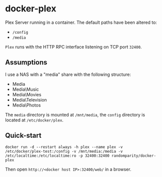 docker-plex
===========

Plex Server running in a container. The default paths have been altered to:

 * `/config`
 * `/media`

`Plex` runs with the HTTP RPC interface listening on TCP port `32400`.

Assumptions
-----------

I use a NAS with a "media" share with the following structure:

  - Media
  - Media\Music
  - Media\Movies
  - Media\Television
  - Media\Photos

The `media` directory is mounted at `/mnt/media`, the `config` directory is located at `/etc/docker/plex`.

Quick-start
-----------

`docker run -d --restart always -h plex --name plex -v /etc/docker/plex-test:/config -v /mnt/media:/media -v /etc/localtime:/etc/localtime:ro -p 32400:32400 randomparity/docker-plex`

Then open `http://<docker host IP>:32400/web/` in a browser.
